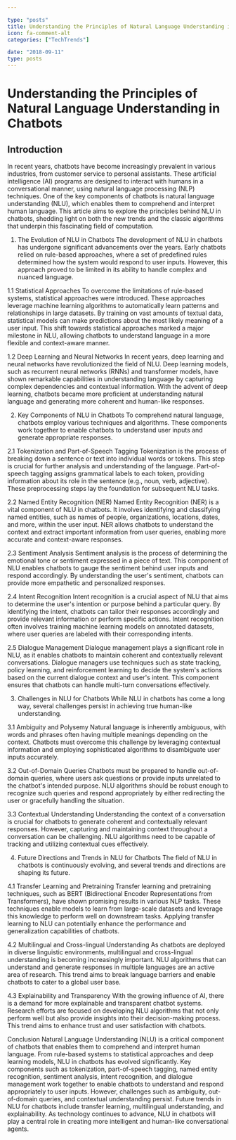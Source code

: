 ```yaml
---

type: "posts"
title: Understanding the Principles of Natural Language Understanding in Chatbots
icon: fa-comment-alt
categories: ["TechTrends"]

date: "2018-09-11"
type: posts
---
```





# Understanding the Principles of Natural Language Understanding in Chatbots

## Introduction
In recent years, chatbots have become increasingly prevalent in various industries, from customer service to personal assistants. These artificial intelligence (AI) programs are designed to interact with humans in a conversational manner, using natural language processing (NLP) techniques. One of the key components of chatbots is natural language understanding (NLU), which enables them to comprehend and interpret human language. This article aims to explore the principles behind NLU in chatbots, shedding light on both the new trends and the classic algorithms that underpin this fascinating field of computation.

1. The Evolution of NLU in Chatbots
The development of NLU in chatbots has undergone significant advancements over the years. Early chatbots relied on rule-based approaches, where a set of predefined rules determined how the system would respond to user inputs. However, this approach proved to be limited in its ability to handle complex and nuanced language.

1.1 Statistical Approaches
To overcome the limitations of rule-based systems, statistical approaches were introduced. These approaches leverage machine learning algorithms to automatically learn patterns and relationships in large datasets. By training on vast amounts of textual data, statistical models can make predictions about the most likely meaning of a user input. This shift towards statistical approaches marked a major milestone in NLU, allowing chatbots to understand language in a more flexible and context-aware manner.

1.2 Deep Learning and Neural Networks
In recent years, deep learning and neural networks have revolutionized the field of NLU. Deep learning models, such as recurrent neural networks (RNNs) and transformer models, have shown remarkable capabilities in understanding language by capturing complex dependencies and contextual information. With the advent of deep learning, chatbots became more proficient at understanding natural language and generating more coherent and human-like responses.

2. Key Components of NLU in Chatbots
To comprehend natural language, chatbots employ various techniques and algorithms. These components work together to enable chatbots to understand user inputs and generate appropriate responses.

2.1 Tokenization and Part-of-Speech Tagging
Tokenization is the process of breaking down a sentence or text into individual words or tokens. This step is crucial for further analysis and understanding of the language. Part-of-speech tagging assigns grammatical labels to each token, providing information about its role in the sentence (e.g., noun, verb, adjective). These preprocessing steps lay the foundation for subsequent NLU tasks.

2.2 Named Entity Recognition (NER)
Named Entity Recognition (NER) is a vital component of NLU in chatbots. It involves identifying and classifying named entities, such as names of people, organizations, locations, dates, and more, within the user input. NER allows chatbots to understand the context and extract important information from user queries, enabling more accurate and context-aware responses.

2.3 Sentiment Analysis
Sentiment analysis is the process of determining the emotional tone or sentiment expressed in a piece of text. This component of NLU enables chatbots to gauge the sentiment behind user inputs and respond accordingly. By understanding the user's sentiment, chatbots can provide more empathetic and personalized responses.

2.4 Intent Recognition
Intent recognition is a crucial aspect of NLU that aims to determine the user's intention or purpose behind a particular query. By identifying the intent, chatbots can tailor their responses accordingly and provide relevant information or perform specific actions. Intent recognition often involves training machine learning models on annotated datasets, where user queries are labeled with their corresponding intents.

2.5 Dialogue Management
Dialogue management plays a significant role in NLU, as it enables chatbots to maintain coherent and contextually relevant conversations. Dialogue managers use techniques such as state tracking, policy learning, and reinforcement learning to decide the system's actions based on the current dialogue context and user's intent. This component ensures that chatbots can handle multi-turn conversations effectively.

3. Challenges in NLU for Chatbots
While NLU in chatbots has come a long way, several challenges persist in achieving true human-like understanding.

3.1 Ambiguity and Polysemy
Natural language is inherently ambiguous, with words and phrases often having multiple meanings depending on the context. Chatbots must overcome this challenge by leveraging contextual information and employing sophisticated algorithms to disambiguate user inputs accurately.

3.2 Out-of-Domain Queries
Chatbots must be prepared to handle out-of-domain queries, where users ask questions or provide inputs unrelated to the chatbot's intended purpose. NLU algorithms should be robust enough to recognize such queries and respond appropriately by either redirecting the user or gracefully handling the situation.

3.3 Contextual Understanding
Understanding the context of a conversation is crucial for chatbots to generate coherent and contextually relevant responses. However, capturing and maintaining context throughout a conversation can be challenging. NLU algorithms need to be capable of tracking and utilizing contextual cues effectively.

4. Future Directions and Trends in NLU for Chatbots
The field of NLU in chatbots is continuously evolving, and several trends and directions are shaping its future.

4.1 Transfer Learning and Pretraining
Transfer learning and pretraining techniques, such as BERT (Bidirectional Encoder Representations from Transformers), have shown promising results in various NLP tasks. These techniques enable models to learn from large-scale datasets and leverage this knowledge to perform well on downstream tasks. Applying transfer learning to NLU can potentially enhance the performance and generalization capabilities of chatbots.

4.2 Multilingual and Cross-lingual Understanding
As chatbots are deployed in diverse linguistic environments, multilingual and cross-lingual understanding is becoming increasingly important. NLU algorithms that can understand and generate responses in multiple languages are an active area of research. This trend aims to break language barriers and enable chatbots to cater to a global user base.

4.3 Explainability and Transparency
With the growing influence of AI, there is a demand for more explainable and transparent chatbot systems. Research efforts are focused on developing NLU algorithms that not only perform well but also provide insights into their decision-making process. This trend aims to enhance trust and user satisfaction with chatbots.

Conclusion
Natural Language Understanding (NLU) is a critical component of chatbots that enables them to comprehend and interpret human language. From rule-based systems to statistical approaches and deep learning models, NLU in chatbots has evolved significantly. Key components such as tokenization, part-of-speech tagging, named entity recognition, sentiment analysis, intent recognition, and dialogue management work together to enable chatbots to understand and respond appropriately to user inputs. However, challenges such as ambiguity, out-of-domain queries, and contextual understanding persist. Future trends in NLU for chatbots include transfer learning, multilingual understanding, and explainability. As technology continues to advance, NLU in chatbots will play a central role in creating more intelligent and human-like conversational agents.
